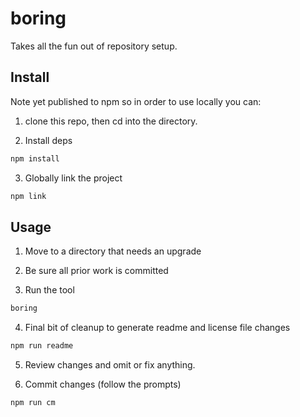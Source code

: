 <!-- TITLE/ -->

<h1>boring</h1>

<!-- /TITLE -->


Takes all the fun out of repository setup.

## Install

Note yet published to npm so in order to use locally you can:

1. clone this repo, then cd into the directory.

2. Install deps
```bash
npm install
```

3. Globally link the project
```bash
npm link
```

## Usage

1. Move to a directory that needs an upgrade

2. Be sure all prior work is committed

3. Run the tool
```bash
boring
```

4. Final bit of cleanup to generate readme and license file changes
```bash
npm run readme
```

5. Review changes and omit or fix anything.

6. Commit changes (follow the prompts)
```bash
npm run cm
```
